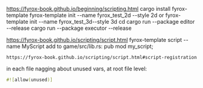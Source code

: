 https://fyrox-book.github.io/beginning/scripting.html
    cargo install fyrox-template
        fyrox-template init --name fyrox_test_2d --style 2d
        or
        fyrox-template init --name fyrox_test_3d--style 3d
        cd <folder>
        cargo run --package editor --release
        cargo run --package executor --release

https://fyrox-book.github.io/scripting/script.html
    fyrox-template script --name MyScript
    add to game/src/lib.rs:
        pub mod my_script;
        
    https://fyrox-book.github.io/scripting/script.html#script-registration


in each file nagging about unused vars, at root file level:
```rust
#![allow(unused)]
```
